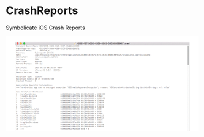 # CrashReports
Symbolicate iOS Crash Reports

![CrashReports](images/crashreports.gif "Symbolicate iOS Crash Reports")
